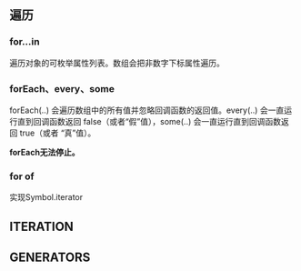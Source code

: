 ## 遍历



### for...in

遍历对象的可枚举属性列表。数组会把非数字下标属性遍历。



### forEach、every、some

forEach(..) 会遍历数组中的所有值并忽略回调函数的返回值。every(..) 会一直运行直到回调函数返回 false（或者“假”值），some(..) 会一直运行直到回调函数返回 true（或者 “真”值）。

**forEach无法停止。**



### for of

实现Symbol.iterator





## ITERATION



## GENERATORS